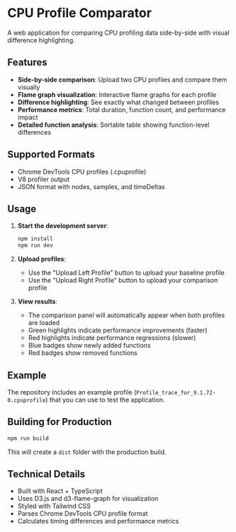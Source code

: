 # CPU Profile Comparator

A web application for comparing CPU profiling data side-by-side with visual difference highlighting.

## Features

- **Side-by-side comparison**: Upload two CPU profiles and compare them visually
- **Flame graph visualization**: Interactive flame graphs for each profile
- **Difference highlighting**: See exactly what changed between profiles
- **Performance metrics**: Total duration, function count, and performance impact
- **Detailed function analysis**: Sortable table showing function-level differences

## Supported Formats

- Chrome DevTools CPU profiles (.cpuprofile)
- V8 profiler output
- JSON format with nodes, samples, and timeDeltas

## Usage

1. **Start the development server**:
   ```bash
   npm install
   npm run dev
   ```

2. **Upload profiles**:
   - Use the "Upload Left Profile" button to upload your baseline profile
   - Use the "Upload Right Profile" button to upload your comparison profile

3. **View results**:
   - The comparison panel will automatically appear when both profiles are loaded
   - Green highlights indicate performance improvements (faster)
   - Red highlights indicate performance regressions (slower)
   - Blue badges show newly added functions
   - Red badges show removed functions

## Example

The repository includes an example profile (`Profile_trace_for_9.1.72-0.cpuprofile`) that you can use to test the application.

## Building for Production

```bash
npm run build
```

This will create a `dist` folder with the production build.

## Technical Details

- Built with React + TypeScript
- Uses D3.js and d3-flame-graph for visualization
- Styled with Tailwind CSS
- Parses Chrome DevTools CPU profile format
- Calculates timing differences and performance metrics 
